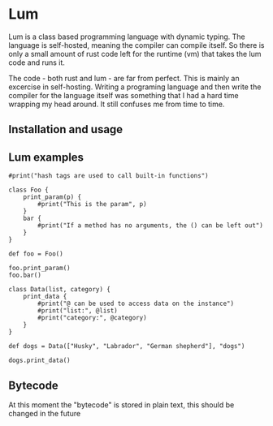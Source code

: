# Lum

Lum is a class based programming language with dynamic typing. The language is self-hosted, meaning the compiler can compile itself.
So there is only a small amount of rust code left for the runtime (vm) that takes the lum code and runs it.

The code - both rust and lum - are far from perfect. This is mainly an excercise in self-hosting. Writing a programing language and
then write the compiler for the language itself was something that I had a hard time wrapping my head around. It still confuses me from
time to time.

## Installation and usage

## Lum examples
```
#print("hash tags are used to call built-in functions")
    
class Foo {
    print_param(p) {
        #print("This is the param", p)
    }
    bar {
        #print("If a method has no arguments, the () can be left out")
    }
}

def foo = Foo()

foo.print_param()
foo.bar()

class Data(list, category) { 
    print_data {
        #print("@ can be used to access data on the instance")
        #print("list:", @list)
        #print("category:", @category)
    }
}

def dogs = Data(["Husky", "Labrador", "German shepherd"], "dogs")

dogs.print_data()

```


## Bytecode

At this moment the "bytecode" is stored in plain text, this should be changed in the future
